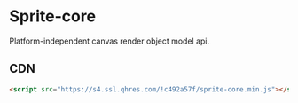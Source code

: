 # Sprite-core

Platform-independent canvas render object model api.

## CDN

```html
<script src="https://s4.ssl.qhres.com/!c492a57f/sprite-core.min.js"></script>
```
